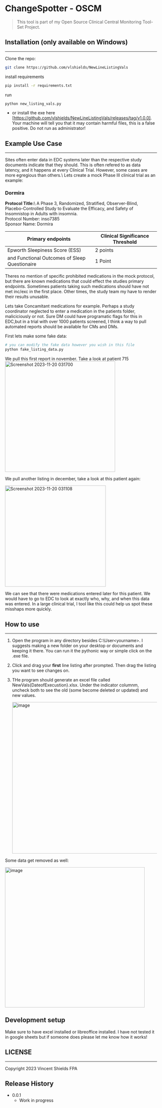 # ChangeSpotter - OSCM
> This tool is part of my Open Source Clinical Central Monitoring Tool-Set Project.


## Installation (only available on Windows)
---------------------
Clone the repo:

```sh
git clone https://github.com/vlshields/NewLineListingVals
```
install requirements

```sh
pip install -r requirements.txt
```
run
```sh
python new_listing_vals.py
```
* or install the exe here [https://github.com/vlshields/NewLineListingVals/releases/tag/v1.0.0]. Your machine will tell you that it may contain harmful files, this is a false positive. Do not run as administrator! 

## Example Use Case
---------------------------------
Sites often enter data in EDC systems later than the respective study documents indicate that they should. This is often refered to as data latency, and it happens at every Clinical Trial.
However, some cases are more egregious than others.\ Lets create a mock Phase III clinical trial as an example:

### Dormira
**Protocol Title:**\ 
A Phase 3, Randomized, Stratified, Observer-Blind, 
Placebo-Controlled Study to Evaluate the Efficacy, and Safety of Insomnistop in 
Adults with insomnia.\
Protocol Number: inso7385\
Sponsor Name: Dormira

| Primary endpoints| Clinical Significance Threshold|  
|--------------|-----------|
|  Epworth Sleepiness Score (ESS)|2 points|
| and Functional Outcomes of Sleep Questionaire| 1 Point| 



Theres no mention of specific prohibited medications in the mock protocol, but there are known medications that could effect the studies primary endpoints. Sometimes patients taking such medications
should have not met inc/exc in the first place. Other times, the study team my have to render their results unusable.

Lets take Concamitant medications for example. Perhaps a study coordinator neglected to enter a medication in the patients folder, maliciciously or not. Sure DM could have programatic flags for this in
EDC,but in a trial with over 1000 patients screened, I think a way to pull automated reports should be available for CMs and DMs.

First lets make some fake data:

```sh
# you can modify the fake data however you wish in this file
python fake_listing_data.py
```
We pull this first report in november. Take a look at patient 715
<img width="365" alt="Screenshot 2023-11-20 031700" src="https://github.com/vlshields/NewLineListingVals/assets/25306963/6d7782f0-7f83-4ffa-9ca4-da8b9f8e7e6d">

We pull another listing in december, take a look at this patient again: 

<img width="334" alt="Screenshot 2023-11-20 031108" src="https://github.com/vlshields/NewLineListingVals/assets/25306963/4d11345f-5af9-4f7d-8bda-df1129bbf53c">

We can see that there were medications entered later for this patient. We would have to go to EDC to look at exactly who, why, and when this data was entered. In a large clinical trial, I tool like this could help us spot
these misshaps more quickly.

## How to use
-------------------------
1. Open the program in any directory besides C:\User\<yourname>. I suggests making a new folder on your desktop or documents and keeping it there. You can run it the pythonic way or simple click on the .exe file.
2. Click and drag your **first** line listing after prompted. Then drag the listing you want to see changes on.
3. THe program should generate an excel file called NewVals{DateofExecustion}.xlsx. Under the indicator columnm, uncheck both to see the old (some become deleted or updated) and new values.

   <img width="500" alt="image" src="https://github.com/vlshields/NewLineListingVals/assets/25306963/c0ddfa89-3991-4807-9b36-d944916f2d97">

Some data get removed as well:

<img width="463" alt="image" src="https://github.com/vlshields/NewLineListingVals/assets/25306963/d01d81a2-0910-4535-96ac-ce61e9b0efd5">



## Development setup

Make sure to have excel installed or libreoffice installed. I have not tested it in google sheets but if someone does please let me know how it works!

## LICENSE 
----------------

Copyright 2023 Vincent Shields
FPA

## Release History

* 0.0.1
    * Work in progress

